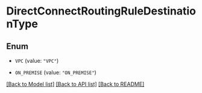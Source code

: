 # DirectConnectRoutingRuleDestinationType

## Enum


* `VPC` (value: `"VPC"`)

* `ON_PREMISE` (value: `"ON_PREMISE"`)


[[Back to Model list]](../README.md#documentation-for-models) [[Back to API list]](../README.md#documentation-for-api-endpoints) [[Back to README]](../README.md)


